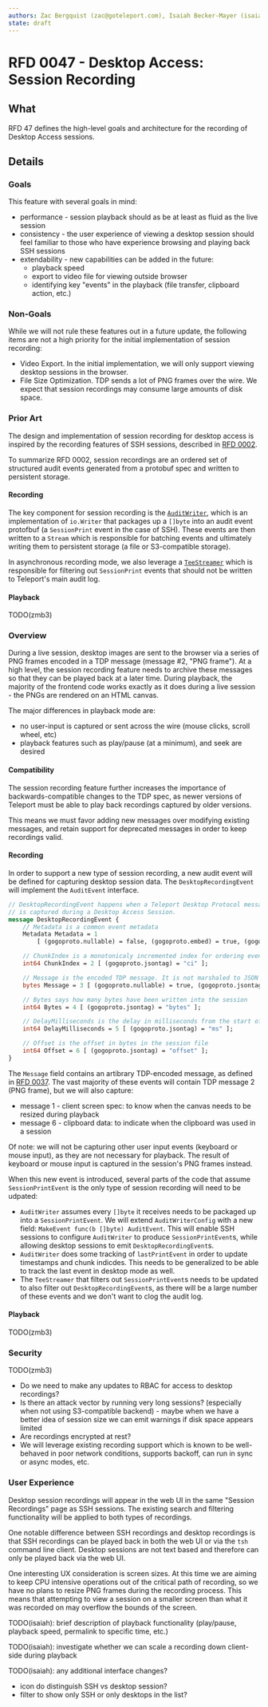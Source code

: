 ```yaml
---
authors: Zac Bergquist (zac@goteleport.com), Isaiah Becker-Mayer (isaiah@goteleport.com)
state: draft
---
```


# RFD 0047 - Desktop Access: Session Recording

## What

RFD 47 defines the high-level goals and architecture for the recording of
Desktop Access sessions.

## Details

### Goals

This feature with several goals in mind:

- performance - session playback should as be at least as fluid as the live
  session
- consistency - the user experience of viewing a desktop session should feel
  familiar to those who have experience browsing and playing back SSH sessions
- extendability - new capabilities can be added in the future:
  - playback speed
  - export to video file for viewing outside browser
  - identifying key "events" in the playback (file transfer, clipboard action,
    etc.)

### Non-Goals

While we will not rule these features out in a future update, the following
items are not a high priority for the initial implementation of session
recording:

- Video Export. In the initial implementation, we will only support viewing
  desktop sessions in the browser.
- File Size Optimization. TDP sends a lot of PNG frames over the wire. We expect
  that session recordings may consume large amounts of disk space.

### Prior Art

The design and implementation of session recording for desktop access is
inspired by the recording features of SSH sessions, described in
[RFD 0002](./0002-streaming.md).

To summarize RFD 0002, session recordings are an ordered set of structured audit
events generated from a protobuf spec and written to persistent storage.

#### Recording

The key component for session recording is the
[`AuditWriter`](https://github.com/gravitational/teleport/blob/bfe7f9878a05bce08129ce92ee8773bace7fd75b/lib/events/auditwriter.go#L147-L166),
which is an implementation of `io.Writer` that packages up a `[]byte` into an
audit event protofbuf (a `SessionPrint` event in the case of SSH). These events
are then written to a `Stream` which is responsible for batching events and
ultimately writing them to persistent storage (a file or S3-compatible storage).

In asynchronous recording mode, we also leverage a
[`TeeStreamer`](https://github.com/gravitational/teleport/blob/bfe7f9878a05bce08129ce92ee8773bace7fd75b/lib/srv/sess.go#L1074)
which is responsible for filtering out `SessionPrint` events that should not be
written to Teleport's main audit log.

#### Playback

TODO(zmb3)

### Overview

During a live session, desktop images are sent to the browser via a series of
PNG frames encoded in a TDP message (message #2, "PNG frame"). At a high level,
the session recording feature needs to archive these messages so that they can
be played back at a later time. During playback, the majority of the frontend
code works exactly as it does during a live session - the PNGs are rendered on
an HTML canvas.

The major differences in playback mode are:

- no user-input is captured or sent across the wire (mouse clicks, scroll wheel, etc)
- playback features such as play/pause (at a minimum), and seek are desired

#### Compatibility

The session recording feature further increases the importance of
backwards-compatible changes to the TDP spec, as newer versions of Teleport must
be able to play back recordings captured by older versions.

This means we must favor adding new messages over modifying existing messages,
and retain support for deprecated messages in order to keep recordings valid.

#### Recording

In order to support a new type of session recording, a new audit event will be
defined for capturing desktop session data. The `DesktopRecordingEvent` will
implement the `AuditEvent` interface.

```protobuf
// DesktopRecordingEvent happens when a Teleport Desktop Protocol message
// is captured during a Desktop Access Session.
message DesktopRecordingEvent {
    // Metadata is a common event metadata
    Metadata Metadata = 1
        [ (gogoproto.nullable) = false, (gogoproto.embed) = true, (gogoproto.jsontag) = "" ];

    // ChunkIndex is a monotonicaly incremented index for ordering events
    int64 ChunkIndex = 2 [ (gogoproto.jsontag) = "ci" ];

    // Message is the encoded TDP message. It is not marshaled to JSON format
    bytes Message = 3 [ (gogoproto.nullable) = true, (gogoproto.jsontag) = "-" ];

    // Bytes says how many bytes have been written into the session
    int64 Bytes = 4 [ (gogoproto.jsontag) = "bytes" ];

    // DelayMilliseconds is the delay in milliseconds from the start of the session
    int64 DelayMilliseconds = 5 [ (gogoproto.jsontag) = "ms" ];

    // Offset is the offset in bytes in the session file
    int64 Offset = 6 [ (gogoproto.jsontag) = "offset" ];
}
```

The `Message` field contains an artibrary TDP-encoded message, as defined in
[RFD 0037](./0037-desktop-access-protocol.md). The vast majority of these events
will contain TDP message 2 (PNG frame), but we will also capture:

- message 1 - client screen spec: to know when the canvas needs to be resized
  during playback
- message 6 - clipboard data: to indicate when the clipboard was used in a
  session

Of note: we will not be capturing other user input events (keyboard or mouse
input), as they are not necessary for playback. The result of keyboard or mouse
input is captured in the session's PNG frames instead.

When this new event is introduced, several parts of the code that assume
`SessionPrintEvent` is the only type of session recording will need to be
udpated:

- `AuditWriter` assumes every `[]byte` it receives needs to be packaged up into
  a `SessionPrintEvent`. We will extend `AuditWriterConfig` with a new field:
  `MakeEvent func(b []byte) AuditEvent`. This will enable SSH sessions to
  configure `AuditWriter` to produce `SessionPrintEvent`s, while allowing
  desktop sessions to emit `DesktopRecordingEvent`s.
- `AuditWriter` does some tracking of `lastPrintEvent` in order to update
  timestamps and chunk indicdes. This needs to be generalized to be able to
  track the last event in desktop mode as well.
- The `TeeStreamer` that filters out `SessionPrintEvent`s needs to be updated to
  also filter out `DesktopRecordingEvent`s, as there will be a large number of
  these events and we don't want to clog the audit log.

#### Playback

TODO(zmb3)

### Security

TODO(zmb3)

- Do we need to make any updates to RBAC for access to desktop recordings?
- Is there an attack vector by running very long sessions? (especially when not
  using S3-compatible backend) - maybe when we have a better idea of session
  size we can emit warnings if disk space appears limited
- Are recordings encrypted at rest?
- We will leverage existing recording support which is known to be well-behaved
  in poor network conditions, supports backoff, can run in sync or async modes,
  etc.

### User Experience

Desktop session recordings will appear in the web UI in the same "Session
Recordings" page as SSH sessions. The existing search and filtering
functionality will be applied to both types of recordings.

One notable difference between SSH recordings and desktop recordings is that SSH
recordings can be played back in both the web UI or via the `tsh` command line
client. Desktop sessions are not text based and therefore can only be played
back via the web UI.

One interesting UX consideration is screen sizes. At this time we are aiming to
keep CPU intensive operations out of the critical path of recording, so we have
no plans to resize PNG frames during the recording process. This means that
attempting to view a session on a smaller screen than what it was recorded on
may overflow the bounds of the screen.

TODO(isaiah): brief description of playback functionality (play/pause, playback speed, permalink to specific time, etc.)

TODO(isaiah): investigate whether we can scale a recording down client-side
during playback

TODO(isaiah): any additional interface changes?
- icon do distinguish SSH vs desktop session?
- filter to show only SSH or only desktops in the list?